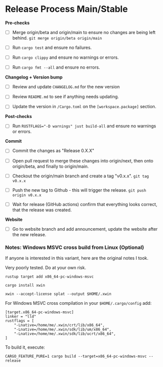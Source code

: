 Release Process Main/Stable
============================

**Pre-checks**

- [ ] Merge origin/beta and origin/main to ensure no changes are being left behind.
  `git merge origin/beta origin/main`

- [ ] Run `cargo test` and ensure no failures.

- [ ] Run `cargo clippy` and ensure no warnings or errors.

- [ ] Run `cargo fmt --all` and ensure no errors.

**Changelog + Version bump**

- [ ] Review and update `CHANGELOG.md` for the new version

- [ ] Review `README.md` to see if anything needs updating.

- [ ] Update the version in `/Cargo.toml` on the `[workspace.package]` section.

**Post-checks**

- [ ] Run `RUSTFLAGS="-D warnings" just build-all` and ensure no warnings or errors.

**Commit**

- [ ] Commit the changes as "Release 0.X.X"

- [ ] Open pull request to merge these changes into origin/next, then onto origin/beta, and finally to origin/main.

- [ ] Checkout the origin/main branch and create a tag "v0.x.x". `git tag v0.x.x`

- [ ] Push the new tag to Github - this will trigger the release. `git push origin v0.x.x`

- [ ] Wait for release (GitHub actions) confirm that everything looks correct, that the release was created.

**Website**

- [ ] Go to website branch and add announcement, update the website after the new release.


### Notes: Windows MSVC cross build from Linux (Optional)

If anyone is interested in this variant, here are the original notes I took.

Very poorly tested. Do at your own risk.

`rustup target add x86_64-pc-windows-msvc`

`cargo install xwin`

`xwin --accept-license splat --output $HOME/.xwin`

For Windows MSVC cross compilation in your `$HOME/.cargo/config` add:

```
[target.x86_64-pc-windows-msvc]
linker = "lld"
rustflags = [
    "-Lnative=/home/me/.xwin/crt/lib/x86_64",
    "-Lnative=/home/me/.xwin/sdk/lib/um/x86_64",
    "-Lnative=/home/me/.xwin/sdk/lib/ucrt/x86_64",
]
```

To build it, execute:

`CARGO_FEATURE_PURE=1 cargo build --target=x86_64-pc-windows-msvc --release`


